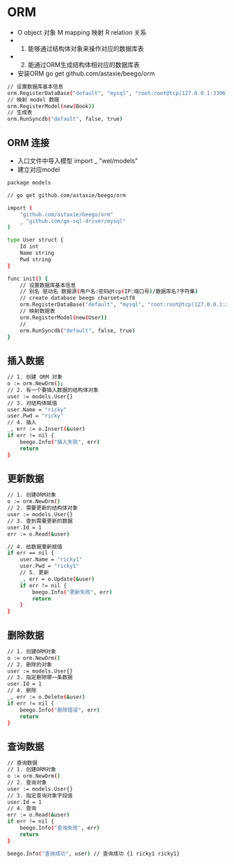 # ORM

* O object 对象   M mapping 映射   R relation 关系
* 1. 能够通过结构体对象来操作对应的数据库表
* 2. 能通过ORM生成结构体相对应的数据库表
* 安装ORM  go get github.com/astaxie/beego/orm

```bash
// 设置数据库基本信息
orm.RegisterDataBase("default", "mysql", "root:root@tcp(127.0.0.1:3306)/test1?charset=utf8")
// 映射 model 数据
orm.RegisterModel(new(Book))
// 生成表
orm.RunSyncdb("default", false, true)
```

## ORM 连接
* 入口文件中导入模型  	import _ "wel/models"
* 建立对应model
```bash
package models

// go get github.com/astaxie/beego/orm

import (
    "github.com/astaxie/beego/orm"
    _ "github.com/go-sql-driver/mysql"
)

type User struct {
    Id int
    Name string
    Pwd string
}

func init() {
    // 设置数据库基本信息
    // 别名 驱动名 数据源(用户名:密码@tcp(IP:端口号)/数据库名?字符集)
    // create database beego charset=utf8
    orm.RegisterDataBase("default", "mysql", "root:root@tcp(127.0.0.1:3306)/beego?charset=utf8")
    // 映射数据表
    orm.RegisterModel(new(User))
    //
    orm.RunSyncdb("default", false, true)
}
```

## 插入数据
```bash
// 1. 创建 ORM 对象
o := orm.NewOrm();
// 2. 有一个要插入数据的结构体对象
user := models.User{}
// 3. 对结构体赋值
user.Name = "ricky"
user.Pwd = "ricky"
// 4. 插入
_, err := o.Insert(&user)
if err != nil {
	beego.Info("插入失败", err)
	return
}
```

## 更新数据
```bash
// 1. 创建ORM对象
o := orm.NewOrm()
// 2. 需要更新的结构体对象
user := models.User{}
// 3. 查到需要更新的数据
user.Id = 1
err := o.Read(&user)

// 4. 给数据重新赋值
if err == nil {
    user.Name = "ricky1"
    user.Pwd = "ricky1"
    // 5. 更新
    _, err = o.Update(&user)
    if err != nil {
        beego.Info("更新失败", err)
        return
    }
}
```

## 删除数据
```bash
// 1. 创建ORM对象
o := orm.NewOrm()
// 2. 删除的对象
user := models.User{}
// 3. 指定删除哪一条数据
user.Id = 1
// 4. 删除
_, err := o.Delete(&user)
if err != nil {
    beego.Info("删除错误", err)
    return
}
```

## 查询数据
```bash
// 查询数据
// 1. 创建ORM对象
o := orm.NewOrm()
// 2. 查询对象
user := models.User{}
// 3. 指定查询对象字段值
user.Id = 1
// 4. 查询
err := o.Read(&user)
if err != nil {
    beego.Info("查询失败", err)
    return
}

beego.Info("查询成功", user) // 查询成功 {1 ricky1 ricky1}
```